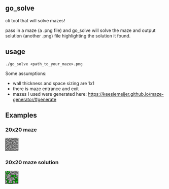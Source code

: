 ## go_solve

cli tool that will solve mazes!

pass in a maze (a .png file) and go_solve will solve the maze and output solution (another .png) file highlighting the solution it found.

## usage

```
./go_solve <path_to_your_maze>.png
```

Some assumptions:

- wall thickness and space sizing are 1x1
- there is maze entrance and exit
- mazes I used were generated here: https://keesiemeijer.github.io/maze-generator/#generate


## Examples

### 20x20 maze

![20x20 maze](https://github.com/tacocabeza/go_solve/blob/master/20x20.png)

### 20x20 maze solution

![20x20 maze solution](https://github.com/tacocabeza/go_solve/blob/master/maze_solution.png)

